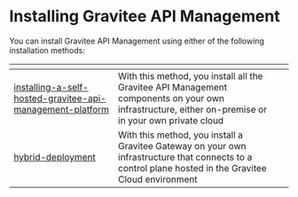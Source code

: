 # Installing Gravitee API Management

You can install Gravitee API Management using either of the following installation methods:

<table data-card-size="large" data-view="cards"><thead><tr><th data-type="content-ref"></th><th></th><th></th></tr></thead><tbody><tr><td><a href="installing-a-self-hosted-gravitee-api-management-platform/">installing-a-self-hosted-gravitee-api-management-platform</a></td><td>With this method, you install all the Gravitee API Management components on your own infrastructure, either on-premise or in your own private cloud     </td><td></td></tr><tr><td><a href="hybrid-deployment/">hybrid-deployment</a></td><td>With this method, you install a Gravitee Gateway on your own infrastructure that connects to a control plane hosted in the Gravitee Cloud environment</td><td></td></tr></tbody></table>

